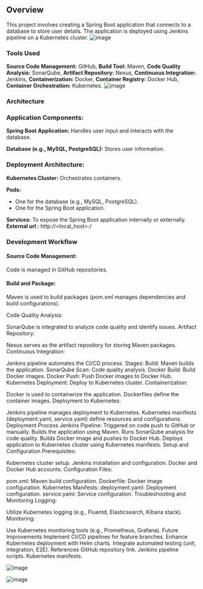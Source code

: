 ## Overview
This project involves creating a Spring Boot application that connects to a database to store user details. The application is deployed using Jenkins pipeline on a Kubernetes cluster.
![image](https://github.com/Loki-1/SpringBootApp/assets/134843197/336fd659-b823-4141-86e0-cc6645a3ca22)
### Tools Used
**Source Code Management:** GitHub, 
**Build Tool:** Maven, 
**Code Quality Analysis:** SonarQube, 
**Artifact Repository:** Nexus, 
**Continuous Integration:** Jenkins, 
**Containerization:** Docker, 
**Container Registry:** Docker Hub, 
**Container Orchestration:** Kubernetes.
![image](https://github.com/Loki-1/SpringBootApp/assets/134843197/da0df3ec-e3ad-42ca-8c4d-5d1ee6a76708)

### Architecture

### Application Components:
**Spring Boot Application:** Handles user input and interacts with the database.

**Database (e.g., MySQL, PostgreSQL):** Stores user information.

### Deployment Architecture:

**Kubernetes Cluster:** Orchestrates containers.

**Pods:**
* One for the database (e.g., MySQL, PostgreSQL).
* One for the Spring Boot application.

**Services:**
To expose the Spring Boot application internally or externally.
**External url :** http://<local_host>:<NodePort>/


### Development Workflow
#### Source Code Management:
Code is managed in GitHub repositories.

#### Build and Package:
Maven is used to build packages (pom.xml manages dependencies and build configurations).

Code Quality Analysis:

SonarQube is integrated to analyze code quality and identify issues.
Artifact Repository:

Nexus serves as the artifact repository for storing Maven packages.
Continuous Integration:

Jenkins pipeline automates the CI/CD process.
Stages:
Build: Maven builds the application.
SonarQube Scan: Code quality analysis.
Docker Build: Build Docker images.
Docker Push: Push Docker images to Docker Hub.
Kubernetes Deployment: Deploy to Kubernetes cluster.
Containerization:

Docker is used to containerize the application.
Dockerfiles define the container images.
Deployment to Kubernetes:

Jenkins pipeline manages deployment to Kubernetes.
Kubernetes manifests (deployment.yaml, service.yaml) define resources and configurations.
Deployment Process
Jenkins Pipeline:
Triggered on code push to GitHub or manually.
Builds the application using Maven.
Runs SonarQube analysis for code quality.
Builds Docker image and pushes to Docker Hub.
Deploys application to Kubernetes cluster using Kubernetes manifests.
Setup and Configuration
Prerequisites:

Kubernetes cluster setup.
Jenkins installation and configuration.
Docker and Docker Hub accounts.
Configuration Files:

pom.xml: Maven build configuration.
Dockerfile: Docker image configuration.
Kubernetes Manifests:
deployment.yaml: Deployment configuration.
service.yaml: Service configuration.
Troubleshooting and Monitoring
Logging:

Utilize Kubernetes logging (e.g., Fluentd, Elasticsearch, Kibana stack).
Monitoring:

Use Kubernetes monitoring tools (e.g., Prometheus, Grafana).
Future Improvements
Implement CI/CD pipelines for feature branches.
Enhance Kubernetes deployment with Helm charts.
Integrate automated testing (unit, integration, E2E).
References
GitHub repository link.
Jenkins pipeline scripts.
Kubernetes manifests.


![image](https://github.com/Loki-1/SpringBootApp/assets/134843197/c52a215d-0ca5-4a0d-9216-61708cf944a3)

![image](https://github.com/Loki-1/SpringBootApp/assets/134843197/336fd659-b823-4141-86e0-cc6645a3ca22)

